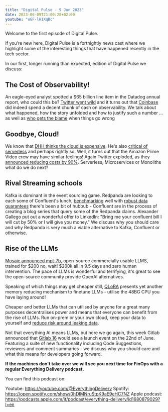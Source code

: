 ```yaml
---
title: "Digital Pulse - 9 Jun 2023"
date: 2023-06-09T21:00:28+02:00
youtube: "uGF-lH1XqBc"
---
```


Welcome to the first episode of Digital Pulse.

If you’re new here, Digital Pulse is a fortnightly news cast where we highlight some of the interesting things that have happened recently in the tech sector.

In our first, longer running than expected, edition of Digital Pulse we discuss:

<!--more-->

## The Cost of Observability!
An eagle-eyed analyst spotted a $65 billion line item in the Datadog annual report, who could this be? [Twitter went wild](https://twitter.com/TurnerNovak/status/1654577231937544192/photo/1) and it turns out that [Coinbase](https://blog.pragmaticengineer.com/datadog-65m-year-customer-mystery/) did indeed spend a decent chunk of cash on observability. We talk about what happened, how the story unfolded and how to justify such a number … as well as [who gets the blame](https://thenewstack.io/datadogs-65m-bill-and-why-developers-should-care/) when things go wrong

## Goodbye, Cloud!
We know that [DHH thinks the cloud is expensive](https://world.hey.com/dhh/why-we-re-leaving-the-cloud-654b47e0). He's also [critical of serverless](https://world.hey.com/dhh/don-t-be-fooled-by-serverless-776cd730) and perhaps rightly so. Well, it turns out that the Amazon Prime Video crew may have similar feelings! Again Twitter exploded, as they [announced reducing costs by 90%](https://www.primevideotech.com/video-streaming/scaling-up-the-prime-video-audio-video-monitoring-service-and-reducing-costs-by-90). Serverless, Microservices or Monoliths what do we do next?

## Rival Streaming schools
Kafka is dominant in the event sourcing game. Redpanda are looking to each some of Confluent's lunch, [benchmarking](https://redpanda.com/blog/kafka-kraft-vs-redpanda-performance-2023) well with [robust data guarantees](https://www.linkedin.com/posts/alexandergallego_why-fsync-losing-unsynced-data-on-a-activity-7064299605567434754-d7-0/) there's been a bit of hubbub - Confluent are in the process of creating a blog series that query some of the Redpanda claims. Alexander Gallego put out a wonderful offer to LinkedIn: "Bring me your confluent bill I will cut by 50% or I will give you money." We discuss why you should care and why Redpanda is very much a viable alternative to Kafka, Confluent or otherwise.

## Rise of the LLMs
[Mosaic announced mpt-7b](https://www.mosaicml.com/blog/mpt-7b), open-source commercially usable LLMS, trained for $200 no, wait! $200k all in 9.5 days and zero human intervention. The pace of LLMs is wonderful and terrifying, it's great to see the open-source community provide OpenAI alternatives.

Speaking of which things may get cheaper still, [QLoRA](https://arxiv.org/abs/2305.14314) presents yet another memory reducing mechanism to finetune LLMs - utilise the 48BG CPU you have laying around!

Cheaper and better LLMs that can utilised by anyone for a great many purposes decentralises power and means that everyone can benefit from the rise of LLMs. Run on-prem or your own cloud, keep your data to yourself and [reduce risk around leaking data](https://www.techradar.com/news/samsung-workers-leaked-company-secrets-by-using-chatgpt).

Not that everything AI means LLMs, but here we go again, this week Gitlab announced that [Gitlab 16](https://about.gitlab.com/sixteen/) would see a launch event on the 22nd of June. Featuring a suite of new functionality including Code Suggestions, reviewers and comment summaries - we discuss why you should care and what this means for developers going forward.

**If the machines don't take over we will see you next time for FinOps with a regular Everything Delivery podcast.**

You can find this podcast on:

Youtube: https://youtube.com/@EverythingDelivery
Spotify: https://open.spotify.com/show/0hDIMNruStpK9aE9eHC7NZ
Apple podcast: https://podcasts.apple.com/it/podcast/everything-delivery/id1680879029?l=en
